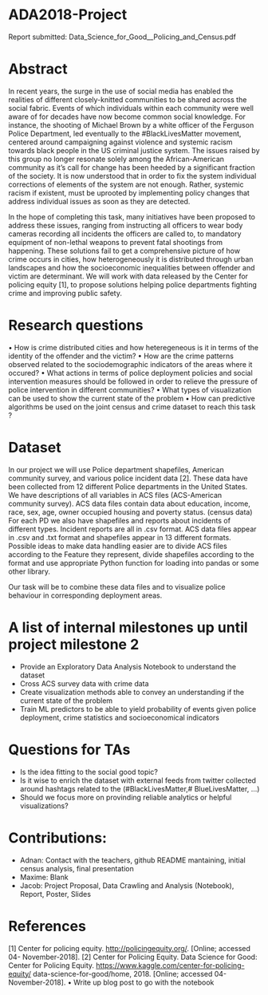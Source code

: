 # ADA2018-Project

Report submitted: Data_Science_for_Good__Policing_and_Census.pdf

# Abstract

In recent years, the surge in the use of social media has enabled the realities of different
closely-knitted communities to be shared across the social fabric. Events of which
individuals within each community were well aware of for decades have now become common
social knowledge. For instance, the shooting of Michael Brown by a white officer
of the Ferguson Police Department, led eventually to the #BlackLivesMatter movement,
centered around campaigning against violence and systemic racism towards black people
in the US criminal justice system. The issues raised by this group no longer resonate
solely among the African-American community as it’s call for change has been heeded by
a significant fraction of the society. It is now understood that in order to fix the system
individual corrections of elements of the system are not enough. Rather, systemic racism
if existent, must be uprooted by implementing policy changes that address individual
issues as soon as they are detected.

In the hope of completing this task, many initiatives have been proposed to address
these issues, ranging from instructing all officers to wear body cameras recording all incidents
the officers are called to, to mandatory equipment of non-lethal weapons to prevent
fatal shootings from happening. These solutions fail to get a comprehensive picture of
how crime occurs in cities, how heterogeneously it is distributed through urban landscapes
and how the socioeconomic inequalities between offender and victim are determinant. We
will work with data released by the Center for policing equity [1], to propose solutions
helping police departments fighting crime and improving public safety.

# Research questions

• How is crime distributed cities and how heteregeneous is it in terms of the identity
of the offender and the victim?
• How are the crime patterns observed related to the sociodemographic indicators of
the areas where it occured?
• What actions in terms of police deployment policies and social intervention measures
should be followed in order to relieve the pressure of police intervention in different
communities?
• What types of visualization can be used to show the current state of the problem
• How can predictive algorithms be used on the joint census and crime dataset to
reach this task ?

# Dataset
In our project we will use Police department shapefiles, American community survey,
and various police incident data [2]. These data have been collected from 12 different
Police departments in the United States. We have descriptions of all variables in ACS
files (ACS-American community survey). ACS data files contain data about education,
income, race, sex, age, owner occupied housing and poverty status. (census data) For
each PD we also have shapefiles and reports about incidents of different types.
Incident reports are all in .csv format.
ACS data files appear in .csv and .txt format and shapefiles appear in 13 different formats.
Possible ideas to make data handling easier are to divide ACS files according to the Feature they represent, divide shapefiles according to the format and use appropriate Python function for loading into pandas or some other library.

Our task will be to combine these
data files and to visualize police behaviour in corresponding deployment areas.

# A list of internal milestones up until project milestone 2

- Provide an Exploratory Data Analysis Notebook to understand the dataset
- Cross ACS survey data with crime data
- Create visualization methods able to convey an understanding if the current state
of the problem
- Train ML predictors to be able to yield probability of events given police deployment,
crime statistics and socioeconomical indicators

# Questions for TAs
- Is the idea fitting to the social good topic?
- Is it wise to enrich the dataset with external feeds from twitter collected around
hashtags related to the (#BlackLivesMatter,# BlueLivesMatter, ...)
- Should we focus more on provinding reliable analytics or helpful visualizations?


# Contributions:
- Adnan: Contact with the teachers, github README mantaining, initial census analysis, final presentation
- Maxime: Blank
- Jacob: Project Proposal, Data Crawling and Analysis (Notebook), Report, Poster, Slides

# References

[1] Center for policing equity. http://policingequity.org/. [Online; accessed 04-
November-2018].
[2] Center for Policing Equity. Data Science for Good: Center for Policing
Equity. https://www.kaggle.com/center-for-policing-equity/
data-science-for-good/home, 2018. [Online; accessed 04-November-2018].
• Write up blog post to go with the notebook
